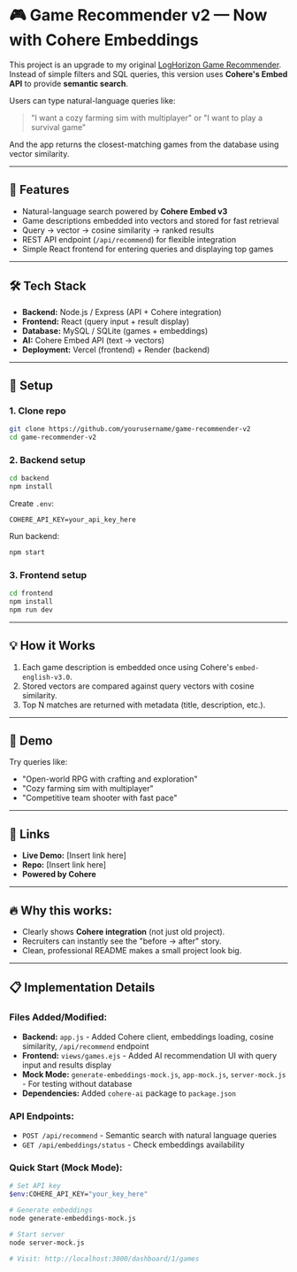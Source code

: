 # 🎮 Game Recommender v2 — Now with Cohere Embeddings

This project is an upgrade to my original [LogHorizon Game Recommender](https://github.com/cs411-alawini/su24-cs411-team022-LogHorizon).  
Instead of simple filters and SQL queries, this version uses **Cohere's Embed API** to provide **semantic search**.  

Users can type natural-language queries like:  
> "I want a cozy farming sim with multiplayer" or "I want to play a survival game"  

And the app returns the closest-matching games from the database using vector similarity.

---

## 🚀 Features
- Natural-language search powered by **Cohere Embed v3**  
- Game descriptions embedded into vectors and stored for fast retrieval  
- Query → vector → cosine similarity → ranked results  
- REST API endpoint (`/api/recommend`) for flexible integration  
- Simple React frontend for entering queries and displaying top games  

---

## 🛠 Tech Stack
- **Backend:** Node.js / Express (API + Cohere integration)  
- **Frontend:** React (query input + result display)  
- **Database:** MySQL / SQLite (games + embeddings)  
- **AI:** Cohere Embed API (text → vectors)  
- **Deployment:** Vercel (frontend) + Render (backend)  

---

## 🔧 Setup

### 1. Clone repo
```bash
git clone https://github.com/yourusername/game-recommender-v2
cd game-recommender-v2
```

### 2. Backend setup
```bash
cd backend
npm install
```

Create `.env`:
```
COHERE_API_KEY=your_api_key_here
```

Run backend:
```bash
npm start
```

### 3. Frontend setup
```bash
cd frontend
npm install
npm run dev
```

---

## 💡 How it Works

1. Each game description is embedded once using Cohere's `embed-english-v3.0`.
2. Stored vectors are compared against query vectors with cosine similarity.
3. Top N matches are returned with metadata (title, description, etc.).

---

## 📸 Demo

Try queries like:
- "Open-world RPG with crafting and exploration"
- "Cozy farming sim with multiplayer"
- "Competitive team shooter with fast pace"

---

## 🔗 Links

- **Live Demo:** [Insert link here]
- **Repo:** [Insert link here]
- **Powered by Cohere**

---

## 🔥 Why this works:  
- Clearly shows **Cohere integration** (not just old project).  
- Recruiters can instantly see the "before → after" story.  
- Clean, professional README makes a small project look big.  

---

## 📋 Implementation Details

### Files Added/Modified:
- **Backend:** `app.js` - Added Cohere client, embeddings loading, cosine similarity, `/api/recommend` endpoint
- **Frontend:** `views/games.ejs` - Added AI recommendation UI with query input and results display
- **Mock Mode:** `generate-embeddings-mock.js`, `app-mock.js`, `server-mock.js` - For testing without database
- **Dependencies:** Added `cohere-ai` package to `package.json`

### API Endpoints:
- `POST /api/recommend` - Semantic search with natural language queries
- `GET /api/embeddings/status` - Check embeddings availability

### Quick Start (Mock Mode):
```bash
# Set API key
$env:COHERE_API_KEY="your_key_here"

# Generate embeddings
node generate-embeddings-mock.js

# Start server
node server-mock.js

# Visit: http://localhost:3000/dashboard/1/games
```